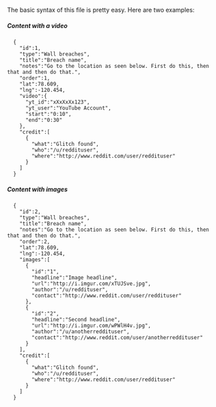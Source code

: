 The basic syntax of this file is pretty easy. Here are two examples:

##### Content with a video

      {
        "id":1,
        "type":"Wall breaches",
        "title":"Breach name",
        "notes":"Go to the location as seen below. First do this, then that and then do that.",
        "order":1,
        "lat":78.609,
        "lng":-120.454,
        "video":{
          "yt_id":"xXxXxXx123",
          "yt_user":"YouTube Account",
          "start":"0:10",
          "end":"0:30"
        },
        "credit":[
          {
            "what":"Glitch found",
            "who":"/u/reddituser",
            "where":"http://www.reddit.com/user/reddituser"
          }
        ]
      }

##### Content with images

      {
        "id":2,
        "type":"Wall breaches",
        "title":"Breach name",
        "notes":"Go to the location as seen below. First do this, then that and then do that.",
        "order":2,
        "lat":78.609,
        "lng":-120.454,
        "images":[
          {
            "id":"1",
            "headline":"Image headline",
            "url":"http://i.imgur.com/xTUJSve.jpg",
            "author":"/u/reddituser",
            "contact":"http://www.reddit.com/user/reddituser"
          },
          {
            "id":"2",
            "headline":"Second headline",
            "url":"http://i.imgur.com/wPWlH4v.jpg",
            "author":"/u/anotherreddituser",
            "contact":"http://www.reddit.com/user/anotherreddituser"
          }
        ],
        "credit":[
          {
            "what":"Glitch found",
            "who":"/u/reddituser",
            "where":"http://www.reddit.com/user/reddituser"
          }
        ]
      }